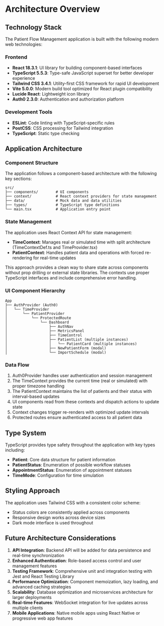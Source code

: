 # Architecture Overview

## Technology Stack

The Patient Flow Management application is built with the following
modern web technologies:

### Frontend

- **React 18.3.1**: UI library for building component-based interfaces
- **TypeScript 5.5.3**: Type-safe JavaScript superset for better
  developer experience
- **Tailwind CSS 3.4.1**: Utility-first CSS framework for rapid UI
  development
- **Vite 5.0.0**: Modern build tool optimized for React plugin
  compatibility
- **Lucide React**: Lightweight icon library
- **Auth0 2.3.0**: Authentication and authorization platform

### Development Tools

- **ESLint**: Code linting with TypeScript-specific rules
- **PostCSS**: CSS processing for Tailwind integration
- **TypeScript**: Static type checking

## Application Architecture

### Component Structure

The application follows a component-based architecture with the
following key sections:

```plaintext
src/
├── components/        # UI components
├── context/           # React context providers for state management
├── data/              # Mock data and data utilities
├── types/             # TypeScript type definitions
└── main.tsx           # Application entry point
```

### State Management

The application uses React Context API for state management:

- **TimeContext**: Manages real or simulated time with split architecture
  (TimeContextDef.ts and TimeProvider.tsx)
- **PatientContext**: Handles patient data and operations with forced
  re-rendering for real-time updates

This approach provides a clean way to share state across components
without prop drilling or external state libraries. The contexts use
proper TypeScript interfaces and include comprehensive error handling.

### UI Component Hierarchy

```plaintext
App
├── AuthProvider (Auth0)
│   └── TimeProvider
│       └── PatientProvider
│           └── ProtectedRoute
│               └── Dashboard
│                   ├── AuthNav
│                   ├── MetricsPanel
│                   ├── TimeControl
│                   ├── PatientList (multiple instances)
│                   │   └── PatientCard (multiple instances)
│                   ├── NewPatientForm (modal)
│                   └── ImportSchedule (modal)
```

### Data Flow

1. Auth0Provider handles user authentication and session management
2. The TimeContext provides the current time (real or simulated) with
   proper timezone handling
3. The PatientContext maintains the list of patients and their status
   with interval-based updates
4. UI components read from these contexts and dispatch actions to
   update state
5. Context changes trigger re-renders with optimized update intervals
6. Protected routes ensure authenticated access to all patient data

## Type System

TypeScript provides type safety throughout the application with key
types including:

- **Patient**: Core data structure for patient information
- **PatientStatus**: Enumeration of possible workflow statuses
- **AppointmentStatus**: Enumeration of appointment statuses
- **TimeMode**: Configuration for time simulation

## Styling Approach

The application uses Tailwind CSS with a consistent color scheme:

- Status colors are consistently applied across components
- Responsive design works across device sizes
- Dark mode interface is used throughout

## Future Architecture Considerations

1. **API Integration**: Backend API will be added for data persistence
   and real-time synchronization
2. **Enhanced Authentication**: Role-based access control and user
   management features
3. **Testing Framework**: Comprehensive unit and integration testing
   with Jest and React Testing Library
4. **Performance Optimization**: Component memoization, lazy loading,
   and advanced caching strategies
5. **Scalability**: Database optimization and microservices architecture
   for larger deployments
6. **Real-time Features**: WebSocket integration for live updates across
   multiple clients
7. **Mobile Applications**: Native mobile apps using React Native or
   progressive web app features
